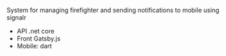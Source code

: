 System for managing firefighter and sending notifications to mobile using signalr
- API .net core 
- Front Gatsby.js
- Mobile: dart